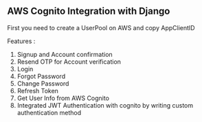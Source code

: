 ## AWS Cognito Integration with Django

First you need to create a UserPool on AWS and copy AppClientID

Features : 
1. Signup and Account confirmation
2. Resend OTP for Account verification
3. Login
4. Forgot Password
5. Change Password
6. Refresh Token
7. Get User Info from AWS Cognito
8. Integrated JWT Authentication with cognito by writing custom authentication method

